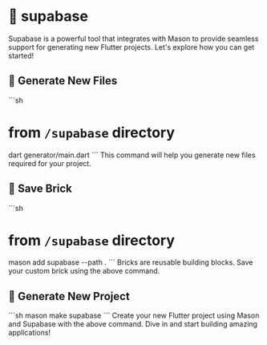 
# 🚀 supabase

Supabase is a powerful tool that integrates with Mason to provide seamless support for generating new Flutter projects. Let's explore how you can get started!

## 📂 Generate New Files
\```sh
# from `/supabase` directory
dart generator/main.dart
\```
This command will help you generate new files required for your project.

## 🧱 Save Brick
\```sh
# from `/supabase` directory
mason add supabase --path .
\```
Bricks are reusable building blocks. Save your custom brick using the above command.

## 🎉 Generate New Project
\```sh
mason make supabase
\```
Create your new Flutter project using Mason and Supabase with the above command. Dive in and start building amazing applications!
